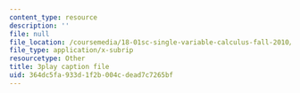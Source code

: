 ```yaml
---
content_type: resource
description: ''
file: null
file_location: /coursemedia/18-01sc-single-variable-calculus-fall-2010/364dc5fa933d1f2b004cdead7c7265bf_twzGBqPeW0M.srt
file_type: application/x-subrip
resourcetype: Other
title: 3play caption file
uid: 364dc5fa-933d-1f2b-004c-dead7c7265bf
---
```


